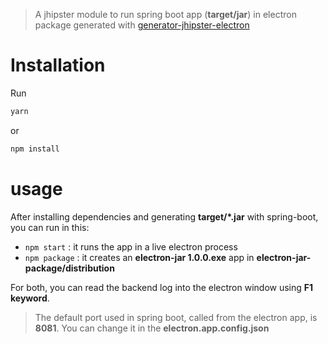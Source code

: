 > A jhipster module to run spring boot app (**target/jar**) in electron package generated with [generator-jhipster-electron](https://github.com/amanganiello90/generator-jhipster-electron)

# Installation

Run 

```bash
yarn
```

or

```bash
npm install
```


# usage

After installing dependencies and generating **target/*.jar** with spring-boot, you can run in this:

* `npm start` : it runs the app in a live electron process
* `npm package` : it creates an **electron-jar 1.0.0.exe** app in **electron-jar-package/distribution**

For both, you can read the backend log into the electron window using **F1 keyword**.

> The default port used in spring boot, called from the electron app, is **8081**. You can change it in the **electron.app.config.json**
